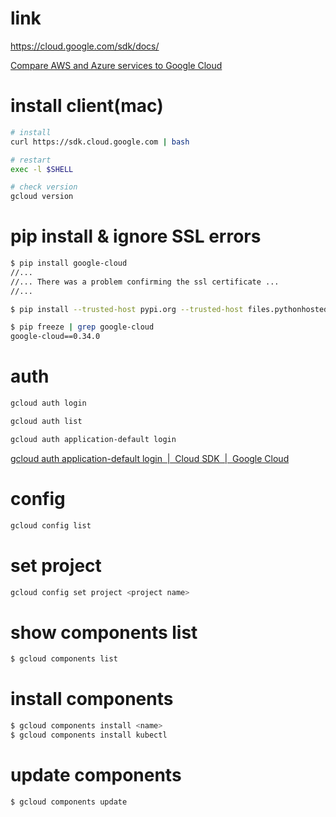 # link
https://cloud.google.com/sdk/docs/

[Compare AWS and Azure services to Google Cloud](https://cloud.google.com/free/docs/aws-azure-gcp-service-comparison)


# install client(mac)
```bash
# install
curl https://sdk.cloud.google.com | bash

# restart
exec -l $SHELL

# check version
gcloud version
```

# pip install & ignore SSL errors
```bash
$ pip install google-cloud
//...
//... There was a problem confirming the ssl certificate ...
//...

$ pip install --trusted-host pypi.org --trusted-host files.pythonhosted.org google-cloud

$ pip freeze | grep google-cloud
google-cloud==0.34.0
```


# auth
```bash
gcloud auth login

gcloud auth list

gcloud auth application-default login
```

[gcloud auth application-default login  |  Cloud SDK  |  Google Cloud](https://cloud.google.com/sdk/gcloud/reference/auth/application-default/login)


# config
```bash
gcloud config list
```

# set project
```bash
gcloud config set project <project name>
```

# show components list
```bash
$ gcloud components list
```

# install components
```bash
$ gcloud components install <name>
$ gcloud components install kubectl
```

# update components
```bash
$ gcloud components update

```

